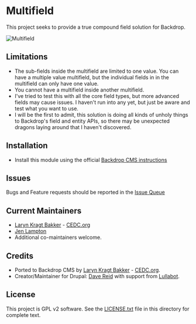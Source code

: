 # Multifield

This project seeks to provide a true compound field solution for Backdrop.

![Multifield](https://github.com/backdrop-contrib/multifield/blob/1.x-1.x/images/multifield-screenshot.png "Multifield")

## Limitations

 - The sub-fields inside the multifield are limited to one value. You can have a multiple value multifield, but the individual fields in in the multifield can only have one value.
 - You cannot have a multifield inside another multifield.
 - I've tried to test this with all the core field types, but more advanced fields may cause issues. I haven't run into any yet, but just be aware and test what you want to use.
 - I will be the first to admit, this solution is doing all kinds of unholy things to Backdrop's field and entity APIs, so there may be unexpected dragons laying around that I haven't discovered.

## Installation

 - Install this module using the official
  [Backdrop CMS instructions](https://backdropcms.org/guide/modules)

## Issues

Bugs and Feature requests should be reported in the
[Issue Queue](https://github.com/backdrop-contrib/multifield/issues)

## Current Maintainers

 - [Laryn Kragt Bakker](https://github.com/laryn) - [CEDC.org](https://cedc.org)
 - [Jen Lampton](https://github.com/jenlampton)
 - Additional co-maintainers welcome.

## Credits

- Ported to Backdrop CMS by [Laryn Kragt Bakker](https://github.com/laryn) - [CEDC.org](https://cedc.org).
- Creator/Maintainer for Drupal: [Dave Reid](https://www.drupal.org/u/dave-reid) with support from [Lullabot](https://www.lullabot.com/).

## License

This project is GPL v2 software. See the [LICENSE.txt](https://github.com/backdrop-contrib/multifield/blob/1.x-1.x/LICENSE.txt)
file in this directory for complete text.
